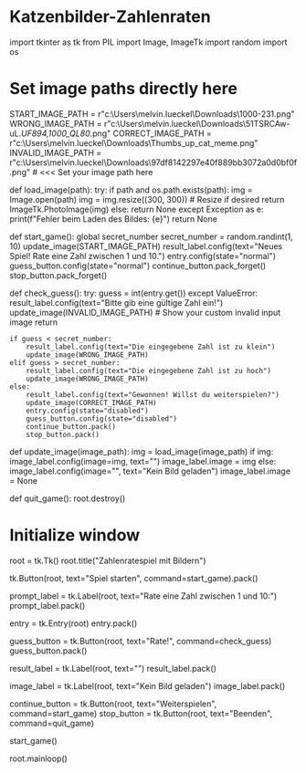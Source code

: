 # Katzenbilder-Zahlenraten

import tkinter as tk
from PIL import Image, ImageTk
import random
import os

# Set image paths directly here
START_IMAGE_PATH = r"c:\Users\melvin.lueckel\Downloads\1000-231.png"
WRONG_IMAGE_PATH = r"c:\Users\melvin.lueckel\Downloads\51TSRCAw-uL._UF894,1000_QL80_.png"
CORRECT_IMAGE_PATH = r"c:\Users\melvin.lueckel\Downloads\Thumbs_up_cat_meme.png"
INVALID_IMAGE_PATH = r"c:\Users\melvin.lueckel\Downloads\97df8142297e40f889bb3072a0d0bf0f.png"  # <<< Set your image path here

def load_image(path):
    try:
        if path and os.path.exists(path):
            img = Image.open(path)
            img = img.resize((300, 300))  # Resize if desired
            return ImageTk.PhotoImage(img)
        else:
            return None
    except Exception as e:
        print(f"Fehler beim Laden des Bildes: {e}")
        return None

def start_game():
    global secret_number
    secret_number = random.randint(1, 10)
    update_image(START_IMAGE_PATH)
    result_label.config(text="Neues Spiel! Rate eine Zahl zwischen 1 und 10.")
    entry.config(state="normal")
    guess_button.config(state="normal")
    continue_button.pack_forget()
    stop_button.pack_forget()

def check_guess():
    try:
        guess = int(entry.get())
    except ValueError:
        result_label.config(text="Bitte gib eine gültige Zahl ein!")
        update_image(INVALID_IMAGE_PATH)  # Show your custom invalid input image
        return

    if guess < secret_number:
        result_label.config(text="Die eingegebene Zahl ist zu klein")
        update_image(WRONG_IMAGE_PATH)
    elif guess > secret_number:
        result_label.config(text="Die eingegebene Zahl ist zu hoch")
        update_image(WRONG_IMAGE_PATH)
    else:
        result_label.config(text="Gewonnen! Willst du weiterspielen?")
        update_image(CORRECT_IMAGE_PATH)
        entry.config(state="disabled")
        guess_button.config(state="disabled")
        continue_button.pack()
        stop_button.pack()

def update_image(image_path):
    img = load_image(image_path)
    if img:
        image_label.config(image=img, text="")
        image_label.image = img
    else:
        image_label.config(image="", text="Kein Bild geladen")
        image_label.image = None

def quit_game():
    root.destroy()

# Initialize window
root = tk.Tk()
root.title("Zahlenratespiel mit Bildern")

tk.Button(root, text="Spiel starten", command=start_game).pack()

prompt_label = tk.Label(root, text="Rate eine Zahl zwischen 1 und 10:")
prompt_label.pack()

entry = tk.Entry(root)
entry.pack()

guess_button = tk.Button(root, text="Rate!", command=check_guess)
guess_button.pack()

result_label = tk.Label(root, text="")
result_label.pack()

image_label = tk.Label(root, text="Kein Bild geladen")
image_label.pack()

continue_button = tk.Button(root, text="Weiterspielen", command=start_game)
stop_button = tk.Button(root, text="Beenden", command=quit_game)

start_game()

root.mainloop()
